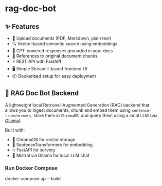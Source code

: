 # rag-doc-bot

## ✨ Features

- 📄 Upload documents (PDF, Markdown, plain text)
- 🔍 Vector-based semantic search using embeddings
- 🤖 GPT-powered responses grounded in your docs
- 🔗 References to original document chunks
- ⚡ REST API with FastAPI
- 🖥️ Simple Streamlit-based frontend UI
- 📦 Dockerized setup for easy deployment

## 🧠 RAG Doc Bot Backend

A lightweight local Retrieval-Augmented Generation (RAG) backend that allows you to ingest documents, chunk and embed them using `sentence-transformers`, store them in `ChromaDB`, and query them using a local LLM (via [Ollama](https://ollama.com)).

Built with:
- 🦜 ChromaDB for vector storage
- 🤗 SentenceTransformers for embedding
- 🔥 FastAPI for serving
- 🦙 Mistral via Ollama for local LLM chat

### Run Docker Compose
docker-compose up --build